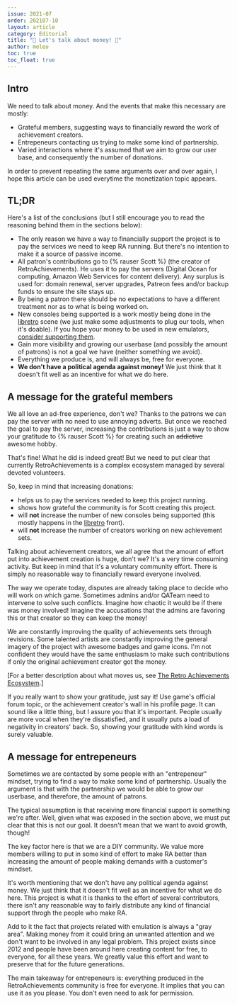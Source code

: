 ```yaml
---
issue: 2021-07
order: 202107-10
layout: article
category: Editorial
title: "🤑 Let's talk about money! 🤑"
author: meleu
toc: true
toc_float: true
---
```



## Intro

We need to talk about money. And the events that make this necessary are mostly:

- Grateful members, suggesting ways to financially reward the work of achievement creators. 
- Entrepeneurs contacting us trying to make some kind of partnership.
- Varied interactions where it's assumed that we aim to grow our user base, and consequently the number of donations.

In order to prevent repeating the same arguments over and over again, I hope this article can be used everytime the monetization topic appears.


## TL;DR

Here's a list of the conclusions (but I still encourage you to read the reasoning behind them in the sections below):

- The only reason we have a way to financially support the project is to pay the services we need to keep RA running. But there's no intention to make it a source of passive income.
- All patron's contributions go to {% rauser Scott %} (the creator of RetroAchievements). He uses it to pay the servers (Digital Ocean for computing, Amazon Web Services for content delivery). Any surplus is used for: domain renewal, server upgrades, Patreon fees and/or backup funds to ensure the site stays up.
- By being a patron there should be no expectations to have a different treatment nor as to what is being worked on.
- New consoles being supported is a work mostly being done in the [libretro](https://www.libretro.com/) scene (we just make some adjustments to plug our tools, when it's doable). If you hope your money to be used in new emulators, [consider supporting them](https://www.patreon.com/libretro). 
- Gain more visibility and growing our userbase (and possibly the amount of patrons) is not a goal we have (neither something we avoid).
- Everything we produce is, and will always be, free for everyone.
- **We don't have a political agenda against money!** We just think that it doesn't fit well as an incentive for what we do here.


## A message for the grateful members

We all love an ad-free experience, don't we? Thanks to the patrons we can pay the server with no need to use annoying adverts. But once we reached the goal to pay the server, increasing the contributions is just a way to show your gratitude to {% rauser Scott %} for creating such an ~~addictive~~ awesome hobby.

That's fine! What he did is indeed great! But we need to put clear that currently RetroAchievements is a complex ecosystem managed by several devoted volunteers.

So, keep in mind that increasing donations:

- helps us to pay the services needed to keep this project running.
- shows how grateful the community is for Scott creating this project.
- will **not** increase the number of new consoles being supported (this mostly happens in the [libretro](https://libretro.com/) front).
- will **not** increase the number of creators working on new achievement sets.

Talking about achievement creators, we all agree that the amount of effort put into achievement creation is huge, don't we? It's a very time consuming activity. But keep in mind that it's a voluntary community effort. There is simply no reasonable way to financially reward everyone involved.

The way we operate today, disputes are already taking place to decide who will work on which game. Sometimes admins and/or QATeam need to intervene to solve such conflicts. Imagine how chaotic it would be if there was money involved! Imagine the accusations that the admins are favoring this or that creator so they can keep the money!

We are constantly improving the quality of achievements sets through revisions. Some talented artists are constantly improving the general imagery of the project with awesome badges and game icons. I'm not confident they would have the same enthusiasm to make such contributions if only the original achievement creator got the money.

[For a better description about what moves us, see [The Retro Achievements Ecosystem](https://news.retroachievements.org/issues/2021-02/editorial).]

If you really want to show your gratitude, just say it! Use game's official forum topic, or the achievement creator's wall in his profile page. It can sound like a little thing, but I assure you that it's important. People usually are more vocal when they're dissatisfied, and it usually puts a load of negativity in creators' back. So, showing your gratitude with kind words is surely valuable.


## A message for entrepeneurs

Sometimes we are contacted by some people with an "entrepeneur" mindset, trying to find a way to make some kind of partnership. Usually the argument is that with the partnership we would be able to grow our userbase, and therefore, the amount of patrons.

The typical assumption is that receiving more financial support is something we're after. Well, given what was exposed in the section above, we must put clear that this is not our goal. It doesn't mean that we want to avoid growth, though!

The key factor here is that we are a DIY community. We value more members willing to put in some kind of effort to make RA better than increasing the amount of people making demands with a customer's mindset.

It's worth mentioning that we don't have any political agenda against money. We just think that it doesn't fit well as an incentive for what we do here. This project is what it is thanks to the effort of several contributors, there isn't any reasonable way to fairly distribute any kind of financial support throgh the people who make RA.

Add to it the fact that projects related with emulation is always a "gray area". Making money from it could bring an unwanted attention and we don't want to be involved in any legal problem. This project exists since 2012 and people have been around here creating content for free, to everyone, for all these years. We greatly value this effort and want to preserve that for the future generations.

The main takeaway for entrepeneurs is: everything produced in the RetroAchievements community is free for everyone. It implies that you can use it as you please. You don't even need to ask for permission.

